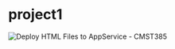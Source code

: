 # project1
![Deploy HTML Files to AppService - CMST385](https://github.com/mkernsNCR/cmst385/workflows/Deploy%20HTML%20Files%20to%20AppService%20-%20CMST385/badge.svg)
